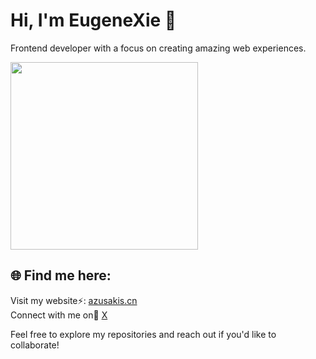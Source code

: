 # Hi, I'm EugeneXie 👋

Frontend developer with a focus on creating amazing web experiences.

<img src="[https://i.imgur.com/BCi4t6Q.jpeg](http://azusakis.cn:11080/assets/favicon.8b1ea97d.ico)" width="300" height="300">

## 🌐 Find me here:
Visit my website⚡: [azusakis.cn](http://azusakis.cn:11080/)  
Connect with me on💬 [X](https://x.com/W_Z_H666)

Feel free to explore my repositories and reach out if you'd like to collaborate!
